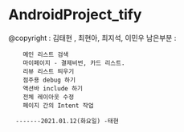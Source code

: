 # AndroidProject_tify
 @copyright :  김태현 , 최현아, 최지석, 이민우 
남은부분 :
       
        메인 리스트 검색 
        마이페이지 - 결제비번, 카드 리스트.
        리뷰 리스트 띄우기
        점주용 debug 하기 
        액션바 include 하기 
        전체 레이아웃 수정
        페이지 간의 Intent 작업 
      
      -------2021.01.12(화요일) -태현 
        
        
